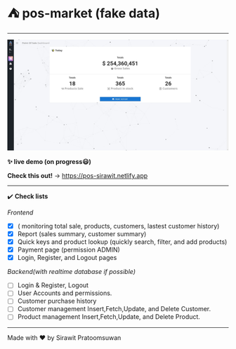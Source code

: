# ⛺ pos-market (fake data)
---
![](work-logs/preview3.jpg)

**✨ live demo (on progress😃)**

**Check this out!** -> https://pos-sirawit.netlify.app

---
✔️ **Check lists**

*Frontend*
- [x] ( monitoring total sale,
  products, customers,
  lastest customer history)
- [x] Report (sales summary, customer summary)
- [x] Quick keys and product lookup 
  (quickly search, filter, and add products)
- [x] Payment page (permission ADMIN)
- [x] Login, Register, and Logout pages

*Backend(with realtime database if possible)*
- [ ] Login & Register, Logout
- [ ] User Accounts and permissions.
- [ ] Customer purchase history
- [ ] Customer management
 Insert,Fetch,Update, and Delete Customer.
- [ ] Product management
 Insert,Fetch,Update, and Delete Product.

 ---
 Made with ❤️ by Sirawit Pratoomsuwan